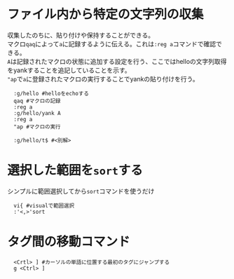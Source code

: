 # ファイル内から特定の文字列の収集
収集したのちに、貼り付けや保持することができる。  
マクロ`qaq`によって`a`に記録するように伝える。これは`:reg a`コマンドで確認できる。  
`A`は記録されたマクロの状態に追加する設定を行う、ここではhelloの文字列取得をyankすることを追記していることを示す。  
`"ap`で`a`に登録されたマクロの実行することでyankの貼り付けを行う。
```
  :g/hello #helloをechoする
  qaq #マクロの記録
  :reg a
  :g/hello/yank A
  :reg a
  "ap #マクロの実行
  
  :g/hello/t$ #<別解>
```

# 選択した範囲を`sort`する
シンプルに範囲選択してから`sort`コマンドを使うだけ
```
  vi{ #visualで範囲選択
  :'<,>'sort
```

# タグ間の移動コマンド
```
  <Crtl> ] #カーソルの単語に位置する最初のタグにジャンプする
  g <Ctrl> ]
```

